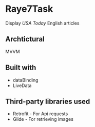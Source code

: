 # Raye7Task

Display *USA Today* English articles

## Archtictural
MVVM

## Built with
* dataBinding
* LiveData

## Third-party libraries used
* Retrofit - For Api requests
* Glide - For retrieving images
